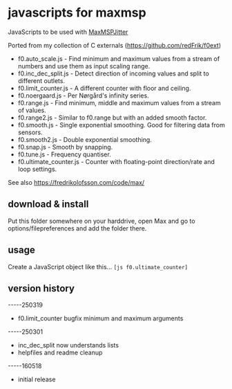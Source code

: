 # javascripts for maxmsp

JavaScripts to be used with [MaxMSPJitter](https://cycling74.com)

Ported from my collection of C externals (<https://github.com/redFrik/f0ext>)

- f0.auto_scale.js - Find minimum and maximum values from a stream of numbers and use them as input scaling range.
- f0.inc_dec_split.js - Detect direction of incoming values and split to different outlets.
- f0.limit_counter.js - A different counter with floor and ceiling.
- f0.noergaard.js - Per Nørgård's infinity series.
- f0.range.js - Find minimum, middle and maximum values from a stream of values.
- f0.range2.js - Similar to f0.range but with an added smooth factor.
- f0.smooth.js - Single exponential smoothing. Good for filtering data from sensors.
- f0.smooth2.js - Double exponential smoothing.
- f0.snap.js - Smooth by snapping.
- f0.tune.js - Frequency quantiser.
- f0.ultimate_counter.js - Counter with floating-point direction/rate and loop settings.

See also <https://fredrikolofsson.com/code/max/>

## download & install

Put this folder somewhere on your harddrive, open Max and go to options/filepreferences and add the folder there.

## usage

Create a JavaScript object like this... `[js f0.ultimate_counter]`


## version history

-----250319
* f0.limit_counter bugfix minimum and maximum arguments

-----250301
* inc_dec_split now understands lists
* helpfiles and readme cleanup

-----160518
* initial release
